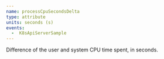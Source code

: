 ```yaml
---
name: processCpuSecondsDelta
type: attribute
units: seconds (s)
events:
  -  K8sApiServerSample
---
```


Difference of the user and system CPU time spent, in seconds.